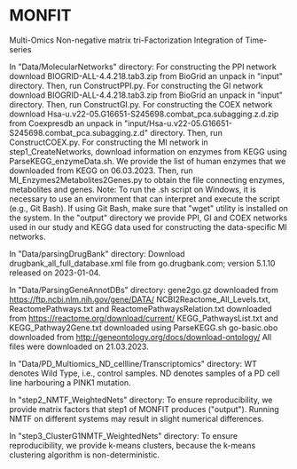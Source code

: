 # MONFIT
Multi-Omics Non-negative matrix tri-Factorization Integration of Time-series

In "Data/MolecularNetworks" directory:
For constructing the PPI network download BIOGRID-ALL-4.4.218.tab3.zip from BioGrid an unpack in "input" directory. Then, run ConstructPPI.py.
For constructing the GI network download BIOGRID-ALL-4.4.218.tab3.zip from BioGrid an unpack in "input" directory. Then, run ConstructGI.py.
For constructing the COEX network download Hsa-u.v22-05.G16651-S245698.combat_pca.subagging.z.d.zip from Coexpresdb an unpack in "input/Hsa-u.v22-05.G16651-S245698.combat_pca.subagging.z.d" directory. Then, run ConstructCOEX.py.
For constructing the MI network in step1_CreateNetworks, download information on enzymes from KEGG using ParseKEGG_enzymeData.sh. We provide the list of human enzymes that we downloaded from KEGG on 06.03.2023. Then, run MI_Enzymes2Metabolites2Genes.py to obtain the file connecting enzymes, metabolites and genes.
Note: To run the .sh script on Windows, it is necessary to use an environment that can interpret and execute the script (e.g., Git Bash). If using Git Bash, make sure that "wget" utility is installed on the system.
In the "output" directory we provide PPI, GI and COEX networks used in our study and KEGG data used for constructing the data-specific MI networks.

In "Data/parsingDrugBank" directory:
Download drugbank_all_full_database.xml file from go.drugbank.com; version 	5.1.10 released on 2023-01-04.

In "Data/ParsingGeneAnnotDBs" directory:
gene2go.gz downloaded from https://ftp.ncbi.nlm.nih.gov/gene/DATA/
NCBI2Reactome_All_Levels.txt, ReactomePathways.txt and ReactomePathwaysRelation.txt downloaded from https://reactome.org/download/current/
KEGG_PathwaysList.txt and KEGG_Pathway2Gene.txt downloaded using ParseKEGG.sh
go-basic.obo downloaded from http://geneontology.org/docs/download-ontology/
All files were downloaded on 21.03.2023.

In "Data/PD_Multiomics_ND_cellline/Transcriptomics" directory:
WT denotes Wild Type, i.e., control samples.
ND denotes samples of a PD cell line harbouring a PINK1 mutation.

In "step2_NMTF_WeightedNets" directory:
To ensure reproducibility, we provide matrix factors that step1 of MONFIT produces ("output"). Running NMTF on different systems may result in slight numerical differences.

In "step3_ClusterG1NMTF_WeightedNets" directory:
To ensure reproducibility, we provide k-means clusters, because the k-means clustering algorithm is non-deterministic.
